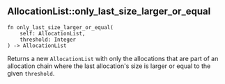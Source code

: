 ## AllocationList::only_last_size_larger_or_equal

```rhai
fn only_last_size_larger_or_equal(
    self: AllocationList,
    threshold: Integer
) -> AllocationList
```

Returns a new `AllocationList` with only the allocations that are part of an allocation chain where the last allocation's size is larger or equal to the given `threshold`.
